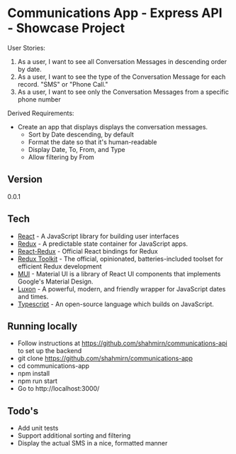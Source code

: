 # Communications App - Express API - Showcase Project

User Stories:

1. As a user, I want to see all Conversation Messages in descending order by date.
2. As a user, I want to see the type of the Conversation Message for each record. "SMS" or "Phone Call."
3. As a user, I want to see only the Conversation Messages from a specific phone number

Derived Requirements:

- Create an app that displays displays the conversation messages.
    - Sort by Date descending, by default
    - Format the date so that it's human-readable
    - Display Date, To, From, and Type
    - Allow filtering by From

## Version
0.0.1

## Tech
* [React] - A JavaScript library for building user interfaces
* [Redux] - A predictable state container for JavaScript apps.
* [React-Redux] - Official React bindings for Redux
* [Redux Toolkit] - The official, opinionated, batteries-included toolset for efficient Redux development
* [MUI] - Material UI is a library of React UI components that implements Google's Material Design.
* [Luxon] - A powerful, modern, and friendly wrapper for JavaScript dates and times.
* [Typescript] - An open-source language which builds on JavaScript.

## Running locally
- Follow instructions at https://github.com/shahmirn/communications-api to set up the backend
- git clone https://github.com/shahmirn/communications-app
- cd communications-app
- npm install
- npm run start
- Go to http://localhost:3000/

## Todo's
- Add unit tests
- Support additional sorting and filtering
- Display the actual SMS in a nice, formatted manner

[React]:https://reactjs.org/
[Redux]:https://redux.js.org/
[React-Redux]:https://react-redux.js.org/
[Redux Toolkit]:https://redux-toolkit.js.org/
[MUI]:https://mui.com/
[Typescript]:https://www.typescriptlang.org/
[Luxon]:https://moment.github.io/luxon

